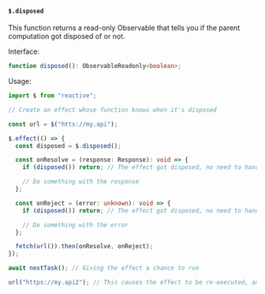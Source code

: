 #### `$.disposed`

This function returns a read-only Observable that tells you if the parent computation got disposed of or not.

Interface:

```ts
function disposed(): ObservableReadonly<boolean>;
```

Usage:

```ts
import $ from "reactive";

// Create an effect whose function knows when it's disposed

const url = $("htts://my.api");

$.effect(() => {
  const disposed = $.disposed();

  const onResolve = (response: Response): void => {
    if (disposed()) return; // The effect got disposed, no need to handle the response anymore

    // Do something with the response
  };

  const onReject = (error: unknown): void => {
    if (disposed()) return; // The effect got disposed, no need to handle the error anymore

    // Do something with the error
  };

  fetch(url()).then(onResolve, onReject);
});

await nextTask(); // Giving the effect a chance to run

url("https://my.api2"); // This causes the effect to be re-executed, and the previous `disposed` Observable will be set to `true`
```